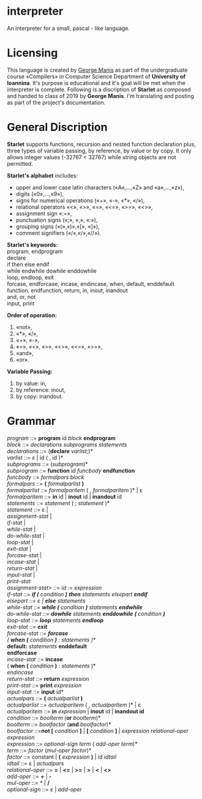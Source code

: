 # interpreter
An interpreter for a small, pascal - like language.

# Licensing
This language is created by [George Manis](http://www.cs.uoi.gr/~manis/) as part of the undergraduate course «Compilers» in Computer Science Department of **University of Ioannina**.
It's purpose is educational and it's goal will be met when the interpreter is complete.
Following is a discription of **Starlet** as composed and handed to class of 2019 by **George Manis**. I'm translating and posting as part of the project's documentation.

# General Discription
**Starlet** supports functions, recursion and nested function declaration plus, three types of variable passing, by reference, by value or by copy. 
It only allows integer values (-32767 < 32767) while string objects are not permitted.

**Starlet's alphabet** includes:
* upper and lower case latin characters («Α»,…,«Ζ» and «a»,…,«z»),
* digits («0»,…,«9»),
* signs for numerical operations («+», «-», «*», «/»),
* relational operators «<», «>», «=», «<=», «>=», «<>»,
* assignment sign «:=»,
* punctuation signs («;», «,», «:»),
* grouping signs («(»,«)»,«[», «]»),
* comment signifiers («/*»,«*/»,«//»).

**Starlet's keywords:**  
program, endprogram  
declare  
if then else endif  
while endwhile dowhile enddowhile  
loop, endloop, exit  
forcase, endforcase, incase, endincase, when, default, enddefault  
function, endfunction, return, in, inout, inandout  
and, or, not  
input, print  

**Order of operation:**
1. «not»,
2. «*», «/»,
3. «+», «-»,
4. «=», «<», «>», «<>», «<=», «>=»,
5. «and»,
6. «or».

**Variable Passing:**  
1. by value: in,  
2. by reference: inout,  
3. by copy: inandout.  

# Grammar  
*program* ::= **program** id *block* **endprogram**  
*block* ::= *declarations* *subprograms* *statements*  
*declarations* ::= (**declare** *varlist*;)*  
*varlist* ::= ε | id ( , id )*  
*subprograms* ::= (*subprogram*)*  
*subprogram* ::= **function** id *funcbody* **endfunction**  
*funcbody* ::= *formalpars* *block*  
*formalpars* ::= **(** *formalparlist* **)**  
*formalparlist* ::= *formalparitem* ( , *formalparitem* )* | ε  
*formalparitem* ::= **in** id | **inout** id | **inandout** id  
*statements* ::= *statement* ( ; *statement* )*  
    *statement* ::= ε |  
    *assignment-stat* |  
    *if-stat* |  
    *while-stat* |  
    *do-while-stat* |  
    *loop-stat* |  
    *exit-stat* |  
    *forcase-stat* |  
    *incase-stat* |  
    *return-stat* |  
    *input-stat* |  
    *print-stat*  
*assignment-stat> ::= id := *expression*  
*if-stat* ::= **if (** *condition* **)** **then** *statements* *elsepart* **endif**  
*elsepart* ::= ε | **else** *statements*  
*while-stat* ::= **while (** *condition* **)** *statements* **endwhile**  
*do-while-stat* ::= **dowhile** *statements* **enddowhile** **(** *condition* **)**  
*loop-stat* ::= **loop** *statements* **endloop**  
*exit-stat* ::= **exit**  
*forcase-stat* ::= **forcase**  
    ( **when** **(** *condition* **)** : *statements* )**  
    **default:** *statements* **enddefault**  
**endforcase**  
*incase-stat* ::= **incase**  
    ( **when** **(** *condition* **)** : *statements* )*  
*endincase*  
*return-stat* ::= **return** *expression*  
*print-stat* ::= **print** *expression*  
*input-stat* ::= **input** id*  
*actualpars* ::= **(** *actualparlist* **)**  
*actualparlist* ::= *actualparitem* ( , *actualparitem* )* | ε  
*actualparitem* ::= **in** *expression* | **inout** id | **inandout id**  
*condition* ::= *boolterm* (**or** *boolterm*)*  
*boolterm* ::= *boolfactor* (**and** *boolfactor*)*  
*boolfactor* ::=**not [** *condition* **]** | **[** *condition* **]** | *expression* *relational-oper* *expression*  
*expression* ::= *optional-sign* *term* ( *add-oper* *term*)*  
*term* ::= *factor* (*mul-oper* *factor*)*  
*factor* ::= constant | **(** *expression* **)** | id *idtail*  
*idtail* ::= ε | *actualpars*  
*relational-oper* ::= **=** | **<=** | **>=** | **>** | **<** | **<>**  
*add-oper* ::= **+** | **-**  
*mul-oper* ::= * | **/**  
*optional-sign* ::= ε | *add-oper*  
